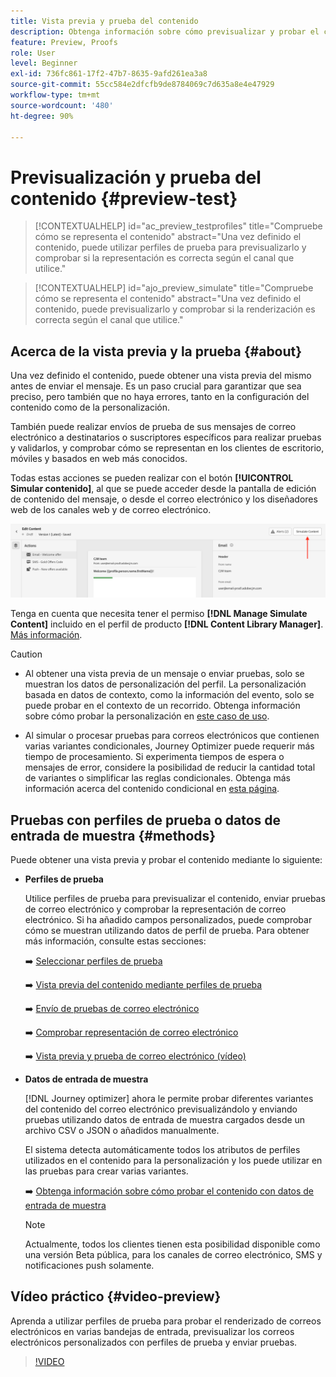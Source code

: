 ```yaml
---
title: Vista previa y prueba del contenido
description: Obtenga información sobre cómo previsualizar y probar el contenido.
feature: Preview, Proofs
role: User
level: Beginner
exl-id: 736fc861-17f2-47b7-8635-9afd261ea3a8
source-git-commit: 55cc584e2dfcfb9de8784069c7d635a8e4e47929
workflow-type: tm+mt
source-wordcount: '480'
ht-degree: 90%

---
```


# Previsualización y prueba del contenido {#preview-test}

>[!CONTEXTUALHELP]
>id="ac_preview_testprofiles"
>title="Compruebe cómo se representa el contenido"
>abstract="Una vez definido el contenido, puede utilizar perfiles de prueba para previsualizarlo y comprobar si la representación es correcta según el canal que utilice."

>[!CONTEXTUALHELP]
>id="ajo_preview_simulate"
>title="Compruebe cómo se representa el contenido"
>abstract="Una vez definido el contenido, puede previsualizarlo y comprobar si la renderización es correcta según el canal que utilice."

## Acerca de la vista previa y la prueba {#about}

Una vez definido el contenido, puede obtener una vista previa del mismo antes de enviar el mensaje. Es un paso crucial para garantizar que sea preciso, pero también que no haya errores, tanto en la configuración del contenido como de la personalización.

También puede realizar envíos de prueba de sus mensajes de correo electrónico a destinatarios o suscriptores específicos para realizar pruebas y validarlos, y comprobar cómo se representan en los clientes de escritorio, móviles y basados en web más conocidos.

Todas estas acciones se pueden realizar con el botón **[!UICONTROL Simular contenido]**, al que se puede acceder desde la pantalla de edición de contenido del mensaje, o desde el correo electrónico y los diseñadores web de los canales web y de correo electrónico.

![](../email/assets/email-preview-button.png)

Tenga en cuenta que necesita tener el permiso **[!DNL Manage Simulate Content]** incluido en el perfil de producto **[!DNL Content Library Manager]**. [Más información](../administration/ootb-product-profiles.md#content-library-manager).


>[!CAUTION]
>
>* Al obtener una vista previa de un mensaje o enviar pruebas, solo se muestran los datos de personalización del perfil. La personalización basada en datos de contexto, como la información del evento, solo se puede probar en el contexto de un recorrido. Obtenga información sobre cómo probar la personalización en [este caso de uso](../personalization/personalization-use-case.md).
>
>* Al simular o procesar pruebas para correos electrónicos que contienen varias variantes condicionales, Journey Optimizer puede requerir más tiempo de procesamiento. Si experimenta tiempos de espera o mensajes de error, considere la posibilidad de reducir la cantidad total de variantes o simplificar las reglas condicionales. Obtenga más información acerca del contenido condicional en [esta página](../personalization/dynamic-content.md).


## Pruebas con perfiles de prueba o datos de entrada de muestra {#methods}

Puede obtener una vista previa y probar el contenido mediante lo siguiente:

* **Perfiles de prueba**

  Utilice perfiles de prueba para previsualizar el contenido, enviar pruebas de correo electrónico y comprobar la representación de correo electrónico. Si ha añadido campos personalizados, puede comprobar cómo se muestran utilizando datos de perfil de prueba. Para obtener más información, consulte estas secciones:

  ➡️ [Seleccionar perfiles de prueba](test-profiles.md)

  ➡️ [Vista previa del contenido mediante perfiles de prueba](preview.md)

  ➡️ [Envío de pruebas de correo electrónico](proofs.md)

  ➡️ [Comprobar representación de correo electrónico](rendering.md)

  ➡️ [Vista previa y prueba de correo electrónico (vídeo)](#video-preview)

* **Datos de entrada de muestra**

  [!DNL Journey optimizer] ahora le permite probar diferentes variantes del contenido del correo electrónico previsualizándolo y enviando pruebas utilizando datos de entrada de muestra cargados desde un archivo CSV o JSON o añadidos manualmente. 

  El sistema detecta automáticamente todos los atributos de perfiles utilizados en el contenido para la personalización y los puede utilizar en las pruebas para crear varias variantes.

  ➡️ [Obtenga información sobre cómo probar el contenido con datos de entrada de muestra](../test-approve/simulate-sample-input.md)

  >[!NOTE]
  >
  >Actualmente, todos los clientes tienen esta posibilidad disponible como una versión Beta pública, para los canales de correo electrónico, SMS y notificaciones push solamente.

## Vídeo práctico {#video-preview}

Aprenda a utilizar perfiles de prueba para probar el renderizado de correos electrónicos en varias bandejas de entrada, previsualizar los correos electrónicos personalizados con perfiles de prueba y enviar pruebas.

>[!VIDEO](https://video.tv.adobe.com/v/3425026?quality=12)
